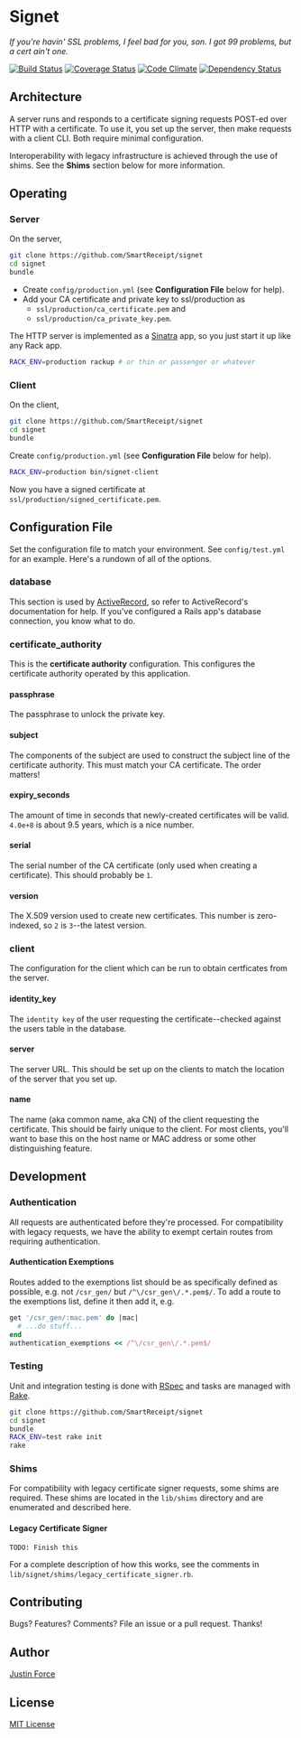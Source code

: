 Signet
======

_If you're havin' SSL problems, I feel bad for you, son. I got 99 problems, but
a cert ain't one._

[![Build Status](https://secure.travis-ci.org/SmartReceipt/signet.png)](https://travis-ci.org/SmartReceipt/signet)
[![Coverage Status](https://coveralls.io/repos/SmartReceipt/signet/badge.png?branch=master)](https://coveralls.io/r/SmartReceipt/signet)
[![Code Climate](https://codeclimate.com/github/SmartReceipt/signet.png)](https://codeclimate.com/github/SmartReceipt/signet)
[![Dependency Status](https://gemnasium.com/SmartReceipt/signet.png)](https://gemnasium.com/SmartReceipt/signet)

Architecture
------------

A server runs and responds to a certificate signing requests POST-ed over HTTP
with a certificate. To use it, you set up the server, then make requests with a
client CLI. Both require minimal configuration.

Interoperability with legacy infrastructure is achieved through the use of
shims. See the **Shims** section below for more information.

Operating
---------

### Server ###

On the server,

```sh
git clone https://github.com/SmartReceipt/signet
cd signet
bundle
```

* Create `config/production.yml` (see **Configuration File** below for help).
* Add your CA certificate and private key to ssl/production as
    * `ssl/production/ca_certificate.pem` and
    * `ssl/production/ca_private_key.pem`.

The HTTP server is implemented as a [Sinatra][] app, so you just
start it up like any Rack app.

```sh
RACK_ENV=production rackup # or thin or passenger or whatever
```

### Client ###

On the client,

```sh
git clone https://github.com/SmartReceipt/signet
cd signet
bundle
```

Create `config/production.yml` (see **Configuration File** below for help).

```sh
RACK_ENV=production bin/signet-client
```

Now you have a signed certificate at `ssl/production/signed_certificate.pem`.

Configuration File
------------------

Set the configuration file to match your environment. See `config/test.yml` for
an example. Here's a rundown of all of the options.

### database ###

This section is used by [ActiveRecord][], so refer to ActiveRecord's
documentation for help. If you've configured a Rails app's database connection,
you know what to do.

### certificate_authority ###

This is the **certificate authority** configuration. This configures the
certificate authority operated by this application.

#### passphrase ####

The passphrase to unlock the private key.

#### subject ####

The components of the subject are used to construct the subject line of the
certificate authority. This must match your CA certificate. The order matters!

#### expiry_seconds ####

The amount of time in seconds that newly-created certificates will be valid.
`4.0e+8` is about 9.5 years, which is a nice number.

#### serial ####

The serial number of the CA certificate (only used when creating a certificate).
This should probably be `1`.

#### version ####

The X.509 version used to create new certificates. This number is zero-indexed,
so `2` is `3`--the latest version.

### client ###

The configuration for the client which can be run to obtain certficates from the
server.

#### identity_key ####

The `identity key` of the user requesting the certificate--checked against the
users table in the database.

#### server ####

The server URL. This should be set up on the clients to match the location of
the server that you set up.

#### name ####

The name (aka common name, aka CN) of the client requesting the certificate.
This should be fairly unique to the client. For most clients, you'll want to
base this on the host name or MAC address or some other distinguishing feature.


Development
-----------

### Authentication ###

All requests are authenticated before they're processed. For compatibility with
legacy requests, we have the ability to exempt certain routes from requiring
authentication.

#### Authentication Exemptions ####

Routes added to the exemptions list should be as specifically defined as
possible, e.g. not `/csr_gen/` but `/^\/csr_gen\/.*.pem$/`. To add a route to
the exemptions list, define it then add it, e.g.

```ruby
get '/csr_gen/:mac.pem' do |mac|
  # ...do stuff...
end
authentication_exemptions << /^\/csr_gen\/.*.pem$/
```

### Testing ###

Unit and integration testing is done with [RSpec][] and tasks are managed with
[Rake][].

```sh
git clone https://github.com/SmartReceipt/signet
cd signet
bundle
RACK_ENV=test rake init
rake
```

### Shims ###

For compatibility with legacy certificate signer requests, some shims are
required. These shims are located in the `lib/shims` directory and are
enumerated and described here.

#### Legacy Certificate Signer ####

    TODO: Finish this

For a complete description of how this works, see the comments in
`lib/signet/shims/legacy_certificate_signer.rb`.

Contributing
------------

Bugs? Features? Comments? File an issue or a pull request. Thanks!

Author
------

[Justin Force][]

License
-------

[MIT License][]

[ActiveRecord]:http://api.rubyonrails.org/classes/ActiveRecord/Base.html
[Justin Force]:https://github.com/justinforce
[MIT License]:http://opensource.org/licenses/MIT
[RSpec]:https://github.com/rspec/rspec
[Rake]:https://github.com/jimweirich/rake
[Sinatra]:https://github.com/sinatra/sinatra
